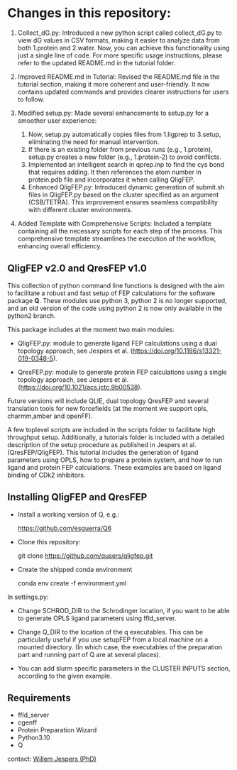 
# Changes in this repository: 
1. Collect_dG.py:
Introduced a new python script called collect_dG.py to view dG values in CSV formats, making it easier to analyze data from both 1.protein and 2.water. Now, you can achieve this functionality using just a single line of code. For more specific usage instructions, please refer to the updated README.md in the tutorial folder.

2. Improved README.md in Tutorial:
Revised the README.md file in the tutorial section, making it more coherent and user-friendly. It now contains updated commands and provides clearer instructions for users to follow.

3. Modified setup.py: Made several enhancements to setup.py for a smoother user experience:
    1. Now, setup.py automatically copies files from 1.ligprep to 3.setup, eliminating the need for manual intervention.
    2. If there is an existing folder from previous runs (e.g., 1.protein), setup.py creates a new folder (e.g., 1.protein-2) to avoid conflicts.
    3. Implemented an intelligent search in qprep.inp to find the cys bond that requires adding. It then references the atom number in protein.pdb file and incorporates it when calling QligFEP.
    4. Enhanced QligFEP.py: Introduced dynamic generation of submit.sh files in QligFEP.py based on the cluster specified as an argument (CSB/TETRA). This improvement ensures seamless compatibility with different cluster environments.

5. Added Template with Comprehensive Scripts: Included a template containing all the necessary scripts for each step of the process. This comprehensive template streamlines the execution of the workflow, enhancing overall efficiency.


## QligFEP v2.0 and QresFEP v1.0

This collection of python command line functions is designed with the
aim to facilitate a robust and fast setup of FEP calculations for the
software package **Q**. These modules use python 3, python 2 is no 
longer supported, and an old version of the code using python 2
is now only available in the python2 branch.

This package includes at the moment two main modules:  
- QligFEP.py: module to generate ligand FEP calculations using a
dual topology approach, 
see Jespers et al. (https://doi.org/10.1186/s13321-019-0348-5).  

- QresFEP.py: module to generate protein FEP calculations using a
single topology approach, 
see Jespers et al. (https://doi.org/10.1021/acs.jctc.9b00538). 

Future versions will include QLIE, dual topology QresFEP and several
translation tools for new forcefields (at the moment we support opls,
charmm,amber and openFF).

A few toplevel scripts are included in the scripts folder to facilitate
high throughput setup. Additionally, a tutorials folder is included
with a detailed description of the setup procedure as published in
Jespers et al. (QresFEP/QligFEP). This tutorial includes the generation
of ligand parameters using OPLS, how to prepare a protein system, and
how to run ligand and protein FEP calculations. These examples are 
based on ligand binding of CDk2 inhibitors.

## Installing QligFEP and QresFEP  

- Install a working version of Q, e.g.:  

    <https://github.com/esguerra/Q6>  

  
- Clone this repository:  

    git clone https://github.com/qusers/qligfep.git

- Create the shipped conda environment

    conda env create -f environment.yml

In settings.py:  

- Change SCHROD_DIR to the Schrodinger location, if you want to be
able to generate OPLS ligand parameters using ffld_server.  

- Change Q_DIR to the location of the q executables. This can be
particularly useful if you use setupFEP from a local machine on
a mounted directory. (In which case, the executables of the preparation
part and running part of Q are at several places).  

- You can add slurm specific parameters in the CLUSTER INPUTS section,
according to the given example.   

## Requirements  
- ffld_server  
- cgenff  
- Protein Preparation Wizard  
- Python3.10  
- Q  

contact: [Willem Jespers (PhD)](mailto:w.jespers@lacdr.leidenuniv.nl?subject=[QLigFEP]%20[QResFEP])

